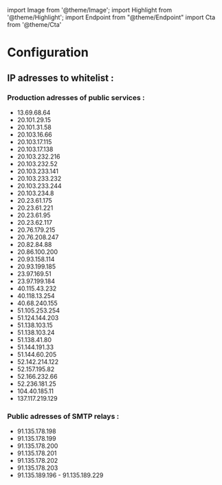 import Image from '@theme/Image';
import Highlight from '@theme/Highlight';
import Endpoint from "@theme/Endpoint"
import Cta from '@theme/Cta'

# Configuration

## IP adresses to whitelist : 

### Production adresses of public services : 
- 13.69.68.64  
- 20.101.29.15  
- 20.101.31.58  
- 20.103.16.66  
- 20.103.17.115  
- 20.103.17.138  
- 20.103.232.216  
- 20.103.232.52  
- 20.103.233.141  
- 20.103.233.232  
- 20.103.233.244  
- 20.103.234.8  
- 20.23.61.175
- 20.23.61.221
- 20.23.61.95
- 20.23.62.117
- 20.76.179.215
- 20.76.208.247
- 20.82.84.88
- 20.86.100.200
- 20.93.158.114
- 20.93.199.185
- 23.97.169.51
- 23.97.199.184
- 40.115.43.232
- 40.118.13.254
- 40.68.240.155
- 51.105.253.254
- 51.124.144.203
- 51.138.103.15
- 51.138.103.24
- 51.138.41.80
- 51.144.191.33
- 51.144.60.205
- 52.142.214.122
- 52.157.195.82
- 52.166.232.66
- 52.236.181.25
- 104.40.185.11
- 137.117.219.129

### Public adresses of SMTP relays :
- 91.135.178.198
- 91.135.178.199
- 91.135.178.200
- 91.135.178.201
- 91.135.178.202
- 91.135.178.203
- 91.135.189.196 - 91.135.189.229




